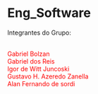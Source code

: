 # Eng_Software
Integrantes do Grupo:
<div style="color: red">
<br>Gabriel Bolzan
<br>Gabriel dos Reis
<br>Igor de Witt Juncoski
<br>Gustavo H. Azeredo Zanella
<br>Alan Fernando de sordi</div>
